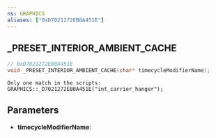 ```yaml
---
ns: GRAPHICS
aliases: ["0xD7021272EB0A451E"]
---
```

## _PRESET_INTERIOR_AMBIENT_CACHE

```c
// 0xD7021272EB0A451E
void _PRESET_INTERIOR_AMBIENT_CACHE(char* timecycleModifierName);
```

```
Only one match in the scripts:  
GRAPHICS::_D7021272EB0A451E("int_carrier_hanger");  
```

## Parameters
* **timecycleModifierName**:

